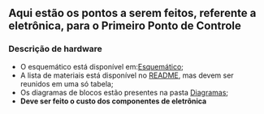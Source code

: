 ## Aqui estão os pontos a serem feitos, referente a eletrônica, para o Primeiro Ponto de Controle  
### Descrição de hardware
* O esquemático está disponível em:[Esquemático](https://github.com/PI1-2024-1/PI1-2024-1/blob/main/Repo%20-%20Eletronica/Esquemáticos/Segundo%20esquemático/Esquemático%202.pdf);
* A lista de materiais está disponível no [README](https://github.com/PI1-2024-1/PI1-2024-1/blob/main/Repo%20-%20Eletronica/README.md), mas devem ser reunidos em uma só tabela;
* Os diagramas de blocos estão presentes na pasta [Diagramas](https://github.com/PI1-2024-1/PI1-2024-1/tree/main/Repo%20-%20Eletronica/Ponto%20de%20Controle%201/Diagramas);
* **Deve ser feito o custo dos componentes de eletrônica**

